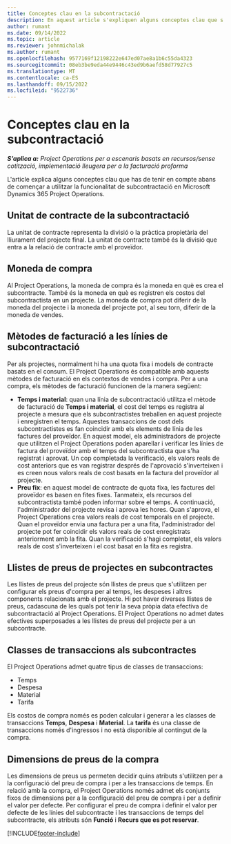 ```yaml
---
title: Conceptes clau en la subcontractació
description: En aquest article s'expliquen alguns conceptes clau que s'apliquen a la subcontractació en Microsoft Dynamics 365 Project Operations.
author: rumant
ms.date: 09/14/2022
ms.topic: article
ms.reviewer: johnmichalak
ms.author: rumant
ms.openlocfilehash: 9577169f12198222e647ed07ae8a1b6c55da4323
ms.sourcegitcommit: 08eb3be9eda44e9446c43ed9b6aefd58d77927c5
ms.translationtype: MT
ms.contentlocale: ca-ES
ms.lasthandoff: 09/15/2022
ms.locfileid: "9522736"
---
```

# <a name="key-concepts-in-subcontracting"></a>Conceptes clau en la subcontractació


_**S'aplica a:** Project Operations per a escenaris basats en recursos/sense cotització, implementació lleugera per a la facturació proforma_

L'article explica alguns conceptes clau que has de tenir en compte abans de començar a utilitzar la funcionalitat de subcontractació en Microsoft Dynamics 365 Project Operations.

## <a name="contracting-unit-on-the-subcontract"></a>Unitat de contracte de la subcontractació

La unitat de contracte representa la divisió o la pràctica propietària del lliurament del projecte final. La unitat de contracte també és la divisió que entra a la relació de contracte amb el proveïdor.

## <a name="purchase-currency"></a>Moneda de compra

Al Project Operations, la moneda de compra és la moneda en què es crea el subcontracte. També és la moneda en què es registren els costos del subcontractista en un projecte. La moneda de compra pot diferir de la moneda del projecte i la moneda del projecte pot, al seu torn, diferir de la moneda de vendes.

## <a name="billing-methods-on-subcontract-lines"></a>Mètodes de facturació a les línies de subcontractació

Per als projectes, normalment hi ha una quota fixa i models de contracte basats en el consum. El Project Operations és compatible amb aquests mètodes de facturació en els contextos de vendes i compra. Per a una compra, els mètodes de facturació funcionen de la manera següent:

- **Temps i material**: quan una línia de subcontractació utilitza el mètode de facturació de **Temps i material**, el cost del temps es registra al projecte a mesura que els subcontractistes treballen en aquest projecte i enregistren el temps. Aquestes transaccions de cost dels subcontractistes es fan coincidir amb els elements de línia de les factures del proveïdor. En aquest model, els administradors de projecte que utilitzen el Project Operations poden aparellar i verificar les línies de factura del proveïdor amb el temps del subcontractista que s'ha registrat i aprovat. Un cop completada la verificació, els valors reals de cost anteriors que es van registrar després de l'aprovació s'inverteixen i es creen nous valors reals de cost basats en la factura del proveïdor al projecte.
- **Preu fix**: en aquest model de contracte de quota fixa, les factures del proveïdor es basen en fites fixes. Tanmateix, els recursos del subcontractista també poden informar sobre el temps. A continuació, l'administrador del projecte revisa i aprova les hores. Quan s'aprova, el Project Operations crea valors reals de cost temporals en el projecte. Quan el proveïdor envia una factura per a una fita, l'administrador del projecte pot fer coincidir els valors reals de cost enregistrats anteriorment amb la fita. Quan la verificació s'hagi completat, els valors reals de cost s'inverteixen i el cost basat en la fita es registra.

## <a name="project-price-lists-on-subcontracts"></a>Llistes de preus de projectes en subcontractes

Les llistes de preus del projecte són llistes de preus que s'utilitzen per configurar els preus d'compra per al temps, les despeses i altres components relacionats amb el projecte. Hi pot haver diverses llistes de preus, cadascuna de les quals pot tenir la seva pròpia data efectiva de subcontractació al Project Operations. El Project Operations no admet dates efectives superposades a les llistes de preus del projecte per a un subcontracte.

## <a name="transaction-classes-on-subcontracts"></a>Classes de transaccions als subcontractes

El Project Operations admet quatre tipus de classes de transaccions:

- Temps
- Despesa
- Material
- Tarifa

Els costos de compra només es poden calcular i generar a les classes de transaccions **Temps**, **Despesa** i **Material**. La **tarifa** és una classe de transaccions només d'ingressos i no està disponible al contingut de la compra.

## <a name="purchase-pricing-dimensions"></a>Dimensions de preus de la compra

Les dimensions de preus us permeten decidir quins atributs s'utilitzen per a la configuració del preu de compra i per a les transaccions de temps. En relació amb la compra, el Project Operations només admet els conjunts fixos de dimensions per a la configuració del preu de compra i per a definir el valor per defecte. Per configurar el preu de compra i definir el valor per defecte de les línies del subcontracte i les transaccions de temps del subcontracte, els atributs són **Funció** i **Recurs que es pot reservar**.

[!INCLUDE[footer-include](../../includes/footer-banner.md)]
